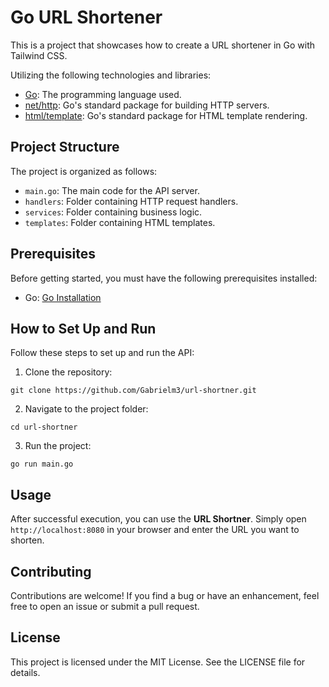 # Go URL Shortener

This is a project that showcases how to create a URL shortener in Go with Tailwind CSS.

Utilizing the following technologies and libraries:

- [Go](https://golang.org/): The programming language used.
- [net/http](https://golang.org/pkg/net/http/): Go's standard package for building HTTP servers.
- [html/template](https://golang.org/pkg/html/template/): Go's standard package for HTML template rendering.

## Project Structure

The project is organized as follows:

- `main.go`: The main code for the API server.
- `handlers`: Folder containing HTTP request handlers.
- `services`: Folder containing business logic.
- `templates`: Folder containing HTML templates.

## Prerequisites

Before getting started, you must have the following prerequisites installed:

- Go: [Go Installation](https://golang.org/doc/install)

## How to Set Up and Run

Follow these steps to set up and run the API:

1. Clone the repository:

```
git clone https://github.com/Gabrielm3/url-shortner.git
```

2. Navigate to the project folder:

```
cd url-shortner
```

3. Run the project:

```
go run main.go
```

## Usage

After successful execution, you can use the **URL Shortner**. Simply open `http://localhost:8080` in your browser and enter the URL you want to shorten.

## Contributing

Contributions are welcome! If you find a bug or have an enhancement, feel free to open an issue or submit a pull request.

## License

This project is licensed under the MIT License. See the LICENSE file for details.
